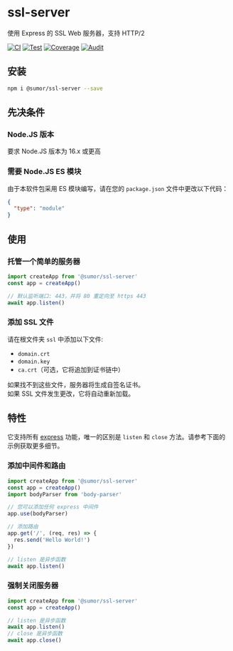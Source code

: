 # ssl-server

使用 Express 的 SSL Web 服务器，支持 HTTP/2

[![CI](https://github.com/sumor-cloud/ssl-server/actions/workflows/ci.yml/badge.svg)](https://github.com/sumor-cloud/ssl-server/actions/workflows/ci.yml)
[![Test](https://github.com/sumor-cloud/ssl-server/actions/workflows/ut.yml/badge.svg)](https://github.com/sumor-cloud/ssl-server/actions/workflows/ut.yml)
[![Coverage](https://github.com/sumor-cloud/ssl-server/actions/workflows/coverage.yml/badge.svg)](https://github.com/sumor-cloud/ssl-server/actions/workflows/coverage.yml)
[![Audit](https://github.com/sumor-cloud/ssl-server/actions/workflows/audit.yml/badge.svg)](https://github.com/sumor-cloud/ssl-server/actions/workflows/audit.yml)

## 安装

```bash
npm i @sumor/ssl-server --save
```

## 先决条件

### Node.JS 版本

要求 Node.JS 版本为 16.x 或更高

### 需要 Node.JS ES 模块

由于本软件包采用 ES 模块编写，请在您的 `package.json` 文件中更改以下代码：

```json
{
  "type": "module"
}
```

## 使用

### 托管一个简单的服务器

```javascript
import createApp from '@sumor/ssl-server'
const app = createApp()

// 默认监听端口: 443，并将 80 重定向至 https 443
await app.listen()
```

### 添加 SSL 文件

请在根文件夹 `ssl` 中添加以下文件:

- `domain.crt`
- `domain.key`
- `ca.crt`（可选，它将追加到证书链中）

如果找不到这些文件，服务器将生成自签名证书。  
如果 SSL 文件发生更改，它将自动重新加载。

## 特性

它支持所有 [express](https://www.npmjs.com/package/express) 功能，唯一的区别是 `listen` 和 `close` 方法。请参考下面的示例获取更多细节。

### 添加中间件和路由

```javascript
import createApp from '@sumor/ssl-server'
const app = createApp()
import bodyParser from 'body-parser'

// 您可以添加任何 express 中间件
app.use(bodyParser)

// 添加路由
app.get('/', (req, res) => {
  res.send('Hello World!')
})

// listen 是异步函数
await app.listen()
```

### 强制关闭服务器

```javascript
import createApp from '@sumor/ssl-server'
const app = createApp()

// listen 是异步函数
await app.listen()
// close 是异步函数
await app.close()
```
